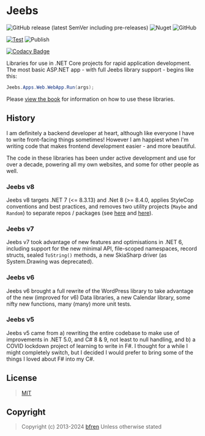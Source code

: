 # Jeebs

![GitHub release (latest SemVer including pre-releases)](https://img.shields.io/github/v/release/bfren/jeebs?include_prereleases&label=Version) ![Nuget](https://img.shields.io/nuget/dt/Jeebs?label=Downloads) ![GitHub](https://img.shields.io/github/license/bfren/jeebs?label=Licence)

[![Test](https://github.com/bfren/jeebs/actions/workflows/test.yml/badge.svg)](https://github.com/bfren/jeebs/actions/workflows/test.yml) ![Publish](https://github.com/bfren/jeebs/workflows/Publish/badge.svg)

[![Codacy Badge](https://app.codacy.com/project/badge/Grade/a21b1f1909dd44fbbdea712cddc76266)](https://www.codacy.com/gh/bfren/jeebs/dashboard)

Libraries for use in .NET Core projects for rapid application development.  The most basic ASP.NET app - with full Jeebs library support - begins like this:

```csharp
Jeebs.Apps.Web.WebApp.Run(args);
```

Please [view the book](https://docs.bfren.dev/jeebs) for information on how to use these libraries.

## History

I am definitely a backend developer at heart, although like everyone I have to write front-facing things sometimes!  However I am happiest when I'm writing code that makes frontend development easier - and more beautiful.

The code in these libraries has been under active development and use for over a decade, powering all my own websites, and some for other people as well.

### Jeebs v8

Jeebs v8 targets .NET 7 (<= 8.3.13) and .Net 8 (>= 8.4.0, applies StyleCop conventions and best practices, and removes two utility projects (`Maybe` and `Random`) to separate repos / packages (see [here](https://github.com/bfren/maybe) and [here](https://github.com/bfren/rnd)).

### Jeebs v7

Jeebs v7 took advantage of new features and optimisations in .NET 6, including support for the new minimal API, file-scoped namespaces, record structs, sealed `ToString()` methods, a new SkiaSharp driver (as System.Drawing was deprecated).

### Jeebs v6

Jeebs v6 brought a full rewrite of the WordPress library to take advantage of the new (improved for v6) Data libraries, a new Calendar library, some nifty new functions, many (many) more unit tests.

### Jeebs v5

Jeebs v5 came from a) rewriting the entire codebase to make use of improvements in .NET 5.0, and C# 8 &amp; 9, not least to null handling, and b) a COVID lockdown project of learning to write in F#.  I thought for a while I might completely switch, but I decided I would prefer to bring some of the things I loved about F# into my C#.

## License

> [MIT](https://mit.bfren.dev/2013)

## Copyright

> Copyright (c) 2013-2024 [bfren](https://bfren.dev)
> Unless otherwise stated
